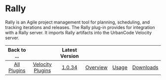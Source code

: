 
Rally
=====

Rally is an Agile project management tool for planning, scheduling, and tracking iterations and releases. The Rally
plug-in provides for integration with a Rally server. It imports Rally artifacts into the UrbanCode Velocity server.

|Back to ...||Latest Version||||
| :---: | :---: | :---: | :---: | :---: | :---: |
|[All Plugins](../../index.md)|[Velocity Plugins](../README.md)|[1.0.34](https://raw.githubusercontent.com/UrbanCode/IBM-UCV-PLUGINS/main/files/ucv-ext-rally/ucv-ext-rally-1.0.34.tar.zip)|[Overview](overview.md)|[Usage](usage.md)|[Downloads](downloads.md)|
